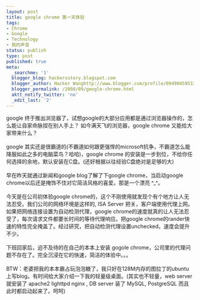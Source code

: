 ```yaml
---
layout: post
title: google chrome 第一天体验
tags:
- Chrome
- Google
- Technology
- 我的声音
status: publish
type: post
published: true
meta:
  _searchme: '1'
  blogger_blog: hackersstory.blogspot.com
  blogger_author: Hacker Wanghttp://www.blogger.com/profile/09490459533264275905noreply@blogger.com
  blogger_permalink: /2008/09/google-chrome.html
  aktt_notify_twitter: 'no'
  _edit_last: '2'
---
```

google 终于推出浏览器了，试想google的大部分应用都是通过浏览器操作的，怎么能让自家命脉捏在别人手上？ 如今满天飞的浏览器，google chrome 又能给大家带来什么？<br /><br />google 其实还是很霸道的(不霸道如何跟更强悍的microsoft抗争，不霸道怎么能降服如此之多的电脑菜鸟？哈哈)，google chrome 的安装是一步到位，不给你任何选择的余地，默认安装在C盘。(还好根据以往经验C盘绝对是足够的大)<br /><br />早在昨天就通过新闻和google blog了解了下google chrome，当启动google chrome以后还是掩饰不住对它简洁风格的喜爱。那是一个漂亮 ^_^。<br /><br />今天是在公司初体验google chrome的，这个不刚使用就发现个有个地方让人无法忍受。我们公司的网络环境是这样的, ISA Server 把关，客户端使用代理上网。如果把网络连接设置为自动检测代理，google chrome的速度就真的让人无法忍受了，每次请求文件都要长时间的等待代理响应。把google chrome的rander快速的特性完全掩盖了。经过研究，把自动检测代理设置unchecked，速度会提升不少。<br /><br />下班回家后，迫不及待的在自己的本本上安装 gogole chrome，公司里的代理问题不存在了。完全沉浸在它的快速，简洁的体验中。。。<br /><br />BTW：老婆把我的本本霸占玩泡泡糖了，我只好在128M内存的图拉丁的ubuntu上写blog。有时间给大家介绍一下我的轻量级桌面。(其实也不轻量，web server 就安装了 apache2 lighttpd nginx , DB server 装了 MySQL, PostgreSQL 而且此时都启动起来了。呵呵)
